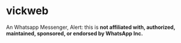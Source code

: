# vickweb
An Whatsapp Messenger, Alert: this is **not affiliated with, authorized, maintained, sponsored, or endorsed by WhatsApp Inc.**
